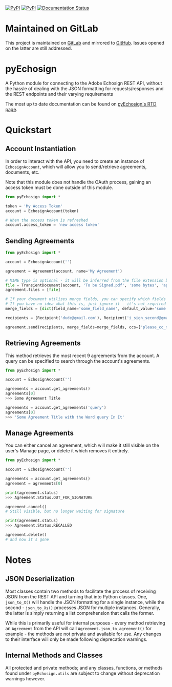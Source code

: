 [![PyPI](https://img.shields.io/pypi/v/pyEchosign.svg)](https://pypi.python.org/pypi/pyEchosign)
[![PyPI](https://img.shields.io/pypi/pyversions/pyEchosign.svg)](https://pypi.python.org/pypi/pyEchosign)
[![Documentation Status](https://readthedocs.org/projects/pyechosign/badge/?version=stable)](http://pyechosign.readthedocs.io/en/stable/?badge=stable)

# Maintained on GitLab
This project is maintained on [GitLab](https://gitlab.com/jensastrup/pyEchosign) and mirrored to [GitHub](https://github.com/JensAstrup/pyEchosign). Issues opened on the latter are still addressed.

# pyEchosign
A Python module for connecting to the Adobe Echosign REST API, without the hassle of dealing with the JSON formatting for requests/responses and the REST endpoints and their varying requirements

The most up to date documentation can be found on [pyEchosign's RTD page](http://pyEchosign.readthedocs.io/en/latest/).

# Quickstart

## Account Instantiation
In order to interact with the API, you need to create an instance of `EchosignAccount`, which will allow you to send/retrieve
agreements, documents, etc.

Note that this module does not handle the OAuth process, gaining an access token must be done outside of this module.

```python 
from pyEchosign import *

token = 'My Access Token'
account = EchosignAccount(token)

# When the access token is refreshed
account.access_token = 'new access token'
```

## Sending Agreements

```python 
from pyEchosign import *

account = EchosignAccount('')

agreement = Agreement(account, name='My Agreement')

# MIME type is optional - it will be inferred from the file extension by Adobe if not provided
file = TransientDocument(account, 'To be Signed.pdf', 'some bytes', 'application/pdf')
agreement.files = [file]

# If your document utilizes merge fields, you can specify which fields should be merged with what values. 
# If you have no idea what this is, just ignore it - it's not required :)
merge_fields = [dict(field_name='some_field_name', default_value='some default value')]

recipients = [Recipient('dude@gmail.com'), Recipient('i_sign_second@gmail.com')]

agreement.send(recipients, merge_fields=merge_fields, ccs=['please_cc_me@gmail.com'])

```

## Retrieving Agreements
This method retrieves the most recent 9 agreements from the account. A query can be specified to search through the 
account's agreements.

```python 
from pyEchosign import *

account = EchosignAccount('')

agreements = account.get_agreements()
agreements[0]
>>> Some Agreement Title

agreements = account.get_agreements('query')
agreements[0]
>>> 'Some Agreement Title with the Word query In It'
```

## Manage Agreements
You can either cancel an agreement, which will make it still visible on the user's Manage page, or delete it which 
removes it entirely.

```python
from pyEchosign import *

account = EchosignAccount('')

agreements = account.get_agreements()
agreement = agreements[0]

print(agreement.status)
>>> Agreement.Status.OUT_FOR_SIGNATURE

agreement.cancel()
# Still visible, but no longer waiting for signature

print(agreement.status)
>>> Agreement.Status.RECALLED

agreement.delete()
# and now it's gone

```

# Notes

## JSON Deserialization
Most classes contain two methods to facilitate the process of receiving JSON from the REST API and turning that into 
Python classes. One, `json_to_X()` will handle the JSON formatting for a single instance, while the second - 
`json_to_Xs()` processes JSON for multiple instances. Generally, the latter is simply returning a list comprehension that
calls the former.

While this is primarily useful for internal purposes - every method retrieving an `Agreement` from the API will call
`Agreement.json_to_agreement()` for example - the methods are not private and available for use. Any changes to their 
interface will only be made following deprecation warnings.

## Internal Methods and Classes
All protected and private methods; and any classes, functions, or methods found under `pyEchosign.utils` are subject to 
change without deprecation warnings however.  